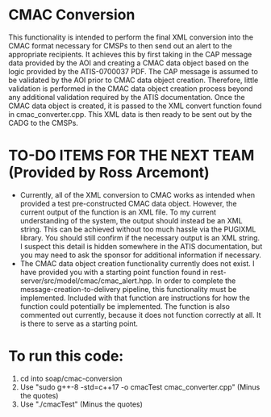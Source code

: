 # CMAC Conversion
This functionality is intended to perform the final XML conversion into the CMAC format
necessary for CMSPs to then send out an alert to the appropriate recipients. It achieves
this by first taking in the CAP message data provided by the AOI and creating a CMAC
data object based on the logic provided by the ATIS-0700037 PDF. The CAP message is
assumed to be validated by the AOI prior to CMAC data object creation. Therefore,
little validation is performed in the CMAC data object creation process beyond any
additional validation required by the ATIS documentation. Once the CMAC data object is
created, it is passed to the XML convert function found in cmac_converter.cpp. This
XML data is then ready to be sent out by the CADG to the CMSPs.

# TO-DO ITEMS FOR THE NEXT TEAM (Provided by Ross Arcemont)
- Currently, all of the XML conversion to CMAC works as intended when provided a
test pre-constructed CMAC data object. However, the current output of the function is
an XML file. To my current understanding of the system, the output should instead be
an XML string. This can be achieved without too much hassle via the PUGIXML library.
You should still confirm if the necessary output is an XML string. I suspect this
detail is hidden somewhere in the ATIS documentation, but you may need to ask the
sponsor for additional information if necessary.
- The CMAC data object creation functionality currently does not exist. I have
provided you with a starting point function found in rest-server/src/model/cmac/cmac_alert.hpp.
In order to complete the message-creation-to-delivery pipeline, this functionality must be
implemented. Included with that function are instructions for how the function
could potentially be implemented. The function is also commented out currently,
because it does not function correctly at all. It is there to serve as a starting point.

# To run this code:
1. cd into soap/cmac-conversion
2. Use "sudo g++-8 -std=c++17 -o cmacTest cmac_converter.cpp" (Minus the quotes)
3. Use "./cmacTest" (Minus the quotes)